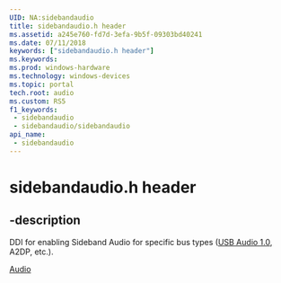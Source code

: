 ```yaml
---
UID: NA:sidebandaudio
title: sidebandaudio.h header
ms.assetid: a245e760-fd7d-3efa-9b5f-09303bd40241
ms.date: 07/11/2018
keywords: ["sidebandaudio.h header"]
ms.keywords: 
ms.prod: windows-hardware
ms.technology: windows-devices
ms.topic: portal
tech.root: audio
ms.custom: RS5
f1_keywords:
 - sidebandaudio
 - sidebandaudio/sidebandaudio
api_name:
 - sidebandaudio
---
```


# sidebandaudio.h header


## -description

DDI for enabling Sideband Audio for specific bus types ([USB Audio 1.0](../usbsidebandaudio/index.md), A2DP, etc.).

[Audio](../_audio/index.md)